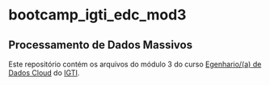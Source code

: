 # bootcamp_igti_edc_mod3


## Processamento de Dados Massivos
Este repositório contém os arquivos do módulo 3 do curso [Egenhario/(a) de Dados Cloud](https://www.igti.com.br/bootcamp/engenheiro-de-dados-cloud) do [IGTI](https://www.igti.com.br/).